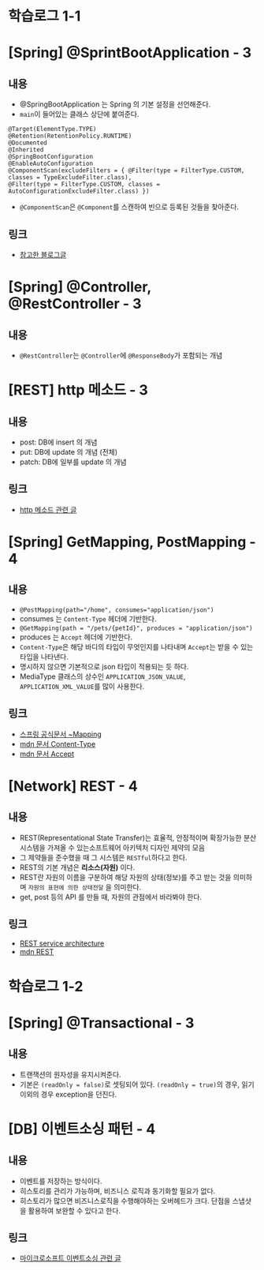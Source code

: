 # 학습로그 1-1

# [Spring] @SprintBootApplication - 3

## 내용
- @SpringBootApplication 는 Spring 의 기본 설정을 선언해준다.
- `main`이 들어있는 클래스 상단에 붙여준다.
```
@Target(ElementType.TYPE)
@Retention(RetentionPolicy.RUNTIME)
@Documented
@Inherited
@SpringBootConfiguration
@EnableAutoConfiguration
@ComponentScan(excludeFilters = { @Filter(type = FilterType.CUSTOM, classes = TypeExcludeFilter.class),
@Filter(type = FilterType.CUSTOM, classes = AutoConfigurationExcludeFilter.class) })
```
- `@ComponentScan`은 `@Component`를 스캔하여 빈으로 등록된 것들을 찾아준다.

## 링크
- [참고한 블로그글](https://bamdule.tistory.com/31)

# [Spring] @Controller, @RestController - 3

## 내용
- `@RestController`는 `@Controller`에 `@ResponseBody`가 포함되는 개념

# [REST] http 메소드 - 3
## 내용
- post: DB에 insert 의 개념
- put: DB에 update 의 개념 (전체)
- patch: DB에 일부를 update 의 개념

## 링크
- [http 메소드 관련 글](https://javaplant.tistory.com/18)

# [Spring] GetMapping, PostMapping - 4
## 내용
- `@PostMapping(path="/home", consumes="application/json")`
- consumes 는 `Content-Type` 헤더에 기반한다.
- `@GetMapping(path = "/pets/{petId}", produces = "application/json")`
- produces 는 `Accept` 헤더에 기반한다.
- `Content-Type`은 해당 바디의 타입이 무엇인지를 나타내며 `Accept`는 받을 수 있는 타입을 나타낸다.
- 명시하지 않으면 기본적으로 json 타입이 적용되는 듯 하다. 
- MediaType 클래스의 상수인 `APPLICATION_JSON_VALUE`, `APPLICATION_XML_VALUE`를 많이 사용한다.

## 링크
- [스프링 공식문서 ~Mapping](https://docs.spring.io/spring-framework/docs/5.2.5.RELEASE/spring-framework-reference/web.html#mvc-ann-requestmapping)
- [mdn 문서 Content-Type](https://developer.mozilla.org/ko/docs/Web/HTTP/Headers/Content-Type)
- [mdn 문서 Accept](https://developer.mozilla.org/ko/docs/Web/HTTP/Headers/Accept)

# [Network] REST - 4

## 내용
- REST(Representational State Transfer)는 효율적, 안정적이며 확장가능한 분산시스템을 가져올 수 있는소프트웨어 아키텍처 디자인 제약의 모음
- 그 제약들을 준수했을 때 그 시스템은 `RESTful`하다고 한다.
- REST의 기본 개념은 **리소스(자원)** 이다.
- REST란 자원의 이름을 구분하여 해당 자원의 상태(정보)를 주고 받는 것을 의미하며 `자원의 표현에 의한 상태전달` 을 의미한다.
- get, post 등의 API 를 만들 때, 자원의 관점에서 바라봐야 한다.

## 링크
- [REST service architecture](https://www.service-architecture.com/articles/web-services/representational_state_transfer_rest.html)
- [mdn REST](https://developer.mozilla.org/ko/docs/Glossary/REST)

# 학습로그 1-2

# [Spring] @Transactional - 3

## 내용
- 트랜잭션의 원자성을 유지시켜준다.
- 기본은 `(readOnly = false)`로 셋팅되어 있다. `(readOnly = true)`의 경우, 읽기 이외의 경우 exception을 던진다.

# [DB] 이벤트소싱 패턴 - 4
## 내용
- 이벤트를 저장하는 방식이다.
- 히스토리를 관리가 가능하며, 비즈니스 로직과 동기화할 필요가 없다.
- 히스토리가 많으면 비즈니스로직을 수행해야하는 오버헤드가 크다. 단점을 스냅샷을 활용하여 보완할 수 있다고 한다.

## 링크
- [마이크로소프트 이벤트소싱 관련 글](https://docs.microsoft.com/ko-kr/azure/architecture/patterns/event-sourcing)
